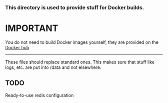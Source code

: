 ### This directory is used to provide stuff for Docker builds.

# IMPORTANT
You do not need to build Docker images yourself, they are provided on the [Docker hub](https://hub.docker.com/u/defaltsimon/)

---
These files should replace standard ones. This makes sure that stuff like logs, etc. are put into /data and not elsewhere.

## TODO
Ready-to-use redis configuration
